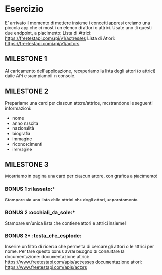 # Esercizio
E’ arrivato il momento di mettere insieme i concetti appresi creiamo una piccola app che ci mostri un elenco di attori o attrici.
Usate uno di questi due endpoint, a piacimento:
Lista di Attrici:   https://freetestapi.com/api/v1/actresses
Lista di Attori:  https://freetestapi.com/api/v1/actors
## MILESTONE 1
Al caricamento dell'applicazione, recuperiamo la lista degli attori (o attrici) dalle API e stampiamoli in console.
## MILESTONE 2
Prepariamo una card per ciascun attore/attrice, mostrandone le seguenti informazioni:
- nome
- anno nascita
- nazionalità
- biografia
- immagine
- riconoscimenti
- immagine
## MILESTONE 3
Mostriamo in pagina una card per ciascun attore, con grafica a piacimento!
### BONUS 1 :rilassato:*
Stampare sia una lista delle attrici che degli attori, separatamente.
### BONUS 2 :occhiali_da_sole:*
Stampare un’unica lista che contiene attori e attrici insieme!
### BONUS 3* :testa_che_esplode:
Inserire un filtro di ricerca che permetta di cercare gli attori o le attrici per nome.
Per fare questo bonus avrai bisogno di consultare la documentazione:
documentazione attrici: https://www.freetestapi.com/apis/actresses
documentazione attori: https://www.freetestapi.com/apis/actors
